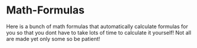 # Math-Formulas
Here is a bunch of math formulas that automatically calculate formulas for you so that you dont have to take lots of time to calculate it yourself! Not all are made yet only some so be patient!
